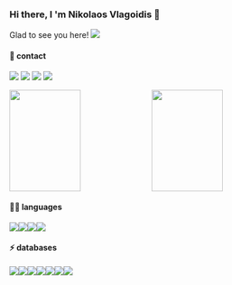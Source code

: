 ### Hi there, I 'm Nikolaos Vlagoidis 👋

Glad to see you here! <img src='https://hits.seeyoufarm.com/api/count/incr/badge.svg?url=https%3A%2F%2Fgithub.com%2Fnikosvlagoidis1212%2Fhit-counter' />

#### 👨 contact
[<img src='https://img.shields.io/badge/LinkedIn-0077B5?style=for-the-badge&logo=linkedin&logoColor=white' />](https://www.linkedin.com/in/nikolaos-vlagoidis-3a4a47126/) [<img src='https://img.shields.io/badge/Stack_Overflow-FE7A16?style=for-the-badge&logo=stack-overflow&logoColor=white' />](https://stackoverflow.com/users/4399921/nikos-vita-topiko) [<img src='https://img.shields.io/badge/Gmail-D14836?style=for-the-badge&logo=gmail&logoColor=white' />](mailto:nikosvlagoidis@gmail.com) [<img src='https://img.shields.io/twitter/follow/N_kos?style=plastic' />](https://twitter.com/N_kos)


<img width="50%" height="180em" src='https://github-readme-streak-stats.herokuapp.com/?user=nikosvlagoidis'/><img width="50%" height="180em" src="https://github-readme-stats.vercel.app/api?username=NikosVlagoidis&show_icons=true&hide_border=true&&count_private=true&include_all_commits=true" />

#### 👩‍💻 languages
<img src='https://img.shields.io/badge/Ruby-CC342D?style=for-the-badge&logo=ruby&logoColor=white' /><img src='https://img.shields.io/badge/Python-FFD43B?style=for-the-badge&logo=python&logoColor=blue' /><img src='https://img.shields.io/badge/Go-00ADD8?style=for-the-badge&logo=go&logoColor=white' /><img src='https://img.shields.io/badge/JavaScript-323330?style=for-the-badge&logo=javascript&logoColor=F7DF1E' />

#### ⚡ databases
<img src='https://img.shields.io/badge/MariaDB-003545?style=for-the-badge&logo=mariadb&logoColor=white' /><img src='https://img.shields.io/badge/MySQL-005C84?style=for-the-badge&logo=mysql&logoColor=white'><img src='https://img.shields.io/badge/PostgreSQL-316192?style=for-the-badge&logo=postgresql&logoColor=white' /><img src='https://img.shields.io/badge/SQLite-07405E?style=for-the-badge&logo=sqlite&logoColor=white' /><img src='https://img.shields.io/badge/MongoDB-4EA94B?style=for-the-badge&logo=mongodb&logoColor=white' /><img src='https://img.shields.io/badge/redis-%23DD0031.svg?&style=for-the-badge&logo=redis&logoColor=white' /><img src='https://img.shields.io/badge/Elastic_Search-005571?style=for-the-badge&logo=elasticsearch&logoColor=white' />






